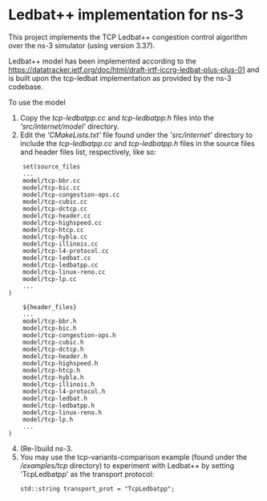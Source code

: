 # Ledbat++ implementation for ns-3

This project implements the TCP Ledbat++ congestion control algorithm over the ns-3 simulator (using version 3.37).

Ledbat++ model has been implemented according to the https://datatracker.ietf.org/doc/html/draft-irtf-iccrg-ledbat-plus-plus-01 and is built upon the tcp-ledbat implementation as provided by the ns-3 codebase.

To use the model 

1) Copy the _tcp-ledbatpp.cc_ and _tcp-ledbatpp.h_ files into the _'src/internet/model'_ directory.
2) Edit the _'CMakeLists.txt'_ file found under the _'src/internet'_ directory to include the _tcp-ledbatpp.cc_ and _tcp-ledbatpp.h_ files in the source files and header files list, respectively, like so:
```
    set(source_files
    ...
    model/tcp-bbr.cc
    model/tcp-bic.cc
    model/tcp-congestion-ops.cc
    model/tcp-cubic.cc
    model/tcp-dctcp.cc
    model/tcp-header.cc
    model/tcp-highspeed.cc
    model/tcp-htcp.cc
    model/tcp-hybla.cc
    model/tcp-illinois.cc
    model/tcp-l4-protocol.cc
    model/tcp-ledbat.cc
    model/tcp-ledbatpp.cc
    model/tcp-linux-reno.cc
    model/tcp-lp.cc
    ...
)
```

```set(header_files
    ${header_files}
    ...
    model/tcp-bbr.h
    model/tcp-bic.h
    model/tcp-congestion-ops.h
    model/tcp-cubic.h
    model/tcp-dctcp.h
    model/tcp-header.h
    model/tcp-highspeed.h
    model/tcp-htcp.h
    model/tcp-hybla.h
    model/tcp-illinois.h
    model/tcp-l4-protocol.h
    model/tcp-ledbat.h
    model/tcp-ledbatpp.h
    model/tcp-linux-reno.h
    model/tcp-lp.h
    ...
)
```

   
4) (Re-)build ns-3.
5) You may use the tcp-variants-comparison example (found under the _/examples/tcp_ directory) to experiment with Ledbat++ by setting 'TcpLedbatpp' as the transport protocol:
   ```
   std::string transport_prot = "TcpLedbatpp";
   ```
